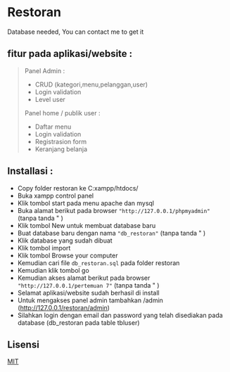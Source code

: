 # Restoran
Database needed,
You can contact me to get it
## fitur pada aplikasi/website :
>Panel Admin :
>- CRUD (kategori,menu,pelanggan,user)
>- Login validation
>- Level user
>
>Panel home / publik user :
>- Daftar menu
>- Login validation
>- Registrasion form
>- Keranjang belanja

## Installasi :
- Copy folder restoran ke C:xampp/htdocs/
- Buka xampp control panel
- Klik tombol start pada menu apache dan mysql
- Buka alamat berikut pada browser ```"http://127.0.0.1/phpmyadmin"``` (tanpa tanda " )
- Klik tombol New untuk membuat database baru
- Buat database baru dengan nama ```"db_restoran"``` (tanpa tanda " )
- Klik database yang sudah dibuat
- Klik tombol import
- Klik tombol Browse your computer
- Kemudian cari file ```db_restoran.sql``` pada folder restoran
- Kemudian klik tombol go
- Kemudian akses alamat berikut pada browser ```"http://127.0.0.1/pertemuan 7"``` (tanpa tanda " )
- Selamat aplikasi/website sudah berhasil di install
- Untuk mengakses panel admin tambahkan /admin (http://127.0.0.1/restoran/admin)
- Silahkan login dengan email dan password yang telah disediakan pada database (db_restoran pada table tbluser)

## Lisensi
[MIT](https://choosealicense.com/licenses/mit/)
